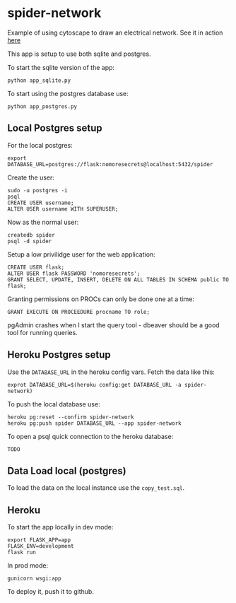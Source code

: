 # spider-network

Example of using cytoscape to draw an electrical network.  See it in action [here](https://spider-network.herokuapp.com/)

This app is setup to use both sqlite and postgres.

To start the sqlite version of the app:
```
python app_sqlite.py
```

To start using the postgres database use:
```
python app_postgres.py
```

## Local Postgres setup

For the local postgres:
```
export DATABASE_URL=postgres://flask:nomoresecrets@localhost:5432/spider
```

Create the user:

```
sudo -u postgres -i
psql
CREATE USER username;
ALTER USER username WITH SUPERUSER;
```

Now as the normal user:
```
createdb spider
psql -d spider
```

Setup a low privilidge user for the web application:
```
CREATE USER flask;
ALTER USER flask PASSWORD 'nomoresecrets';
GRANT SELECT, UPDATE, INSERT, DELETE ON ALL TABLES IN SCHEMA public TO flask;
```

Granting permissions on PROCs can only be done one at a time:
```
GRANT EXECUTE ON PROCEEDURE procname TO role;
``` 

pgAdmin crashes when I start the query tool - dbeaver should be a good
tool for running queries. 

## Heroku Postgres setup

Use the `DATABASE_URL` in the heroku config vars.  Fetch the data like this:

```
exprot DATABASE_URL=$(heroku config:get DATABASE_URL -a spider-network)
```

To push the local database use:
```
heroku pg:reset --confirm spider-network
heroku pg:push spider DATABASE_URL --app spider-network
```

To open a psql quick connection to the heroku database:
```
TODO
```

## Data Load local (postgres)

To load the data on the local instance use the `copy_test.sql`.

## Heroku

To start the app locally in dev mode:
```
export FLASK_APP=app
FLASK_ENV=development
flask run
```

In prod mode:
```
gunicorn wsgi:app
```

To deploy it, push it to github.

